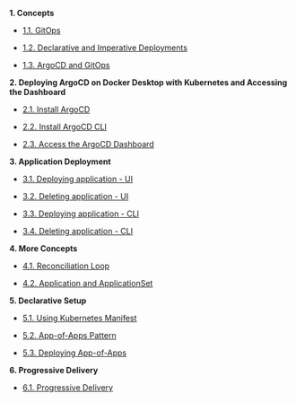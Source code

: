
**1. Concepts**

- [1.1. GitOps](1.%20Concepts/1.1.%20GitOps.md)

- [1.2. Declarative and Imperative Deployments](1.%20Concepts/1.2.%20Declarative%20and%20Imperative%20Deployments.md)

- [1.3. ArgoCD and GitOps](1.%20Concepts/1.3.%20ArgoCD%20and%20GitOps.md)

**2. Deploying ArgoCD on Docker Desktop with Kubernetes and Accessing the Dashboard**

- [2.1. Install ArgoCD](2.%20Deploying%20ArgoCD/2.1.%20Install%20ArgoCD.md)

- [2.2. Install ArgoCD CLI](2.%20Deploying%20ArgoCD/2.2.%20Install%20ArgoCD%20CLI.md)

- [2.3. Access the ArgoCD Dashboard](2.%20Deploying%20ArgoCD/2.3.%20Access%20the%20ArgoCD%20Dashboard.md)

**3. Application Deployment**

- [3.1. Deploying application - UI](3.%20Application%20Deployment/3.1.%20Deploying%20application%20-%20UI.md)

- [3.2. Deleting application - UI](3.%20Application%20Deployment/3.2.%20Deleting%20application%20-%20UI.md)

- [3.3. Deploying application - CLI](3.%20Application%20Deployment/3.3.%20Deploying%20application%20-%20CLI.md)

- [3.4. Deleting application - CLI](3.%20Application%20Deployment/3.4.%20Deleting%20application%20-%20CLI.md)

**4. More Concepts**

- [4.1. Reconciliation Loop](4.%20More%20Concepts/4.1.%20Reconciliation%20Loop.md)

- [4.2. Application and ApplicationSet](4.%20More%20Concepts/4.2.%20Application%20and%20ApplicationSet.md)

**5. Declarative Setup**

- [5.1. Using Kubernetes Manifest](./5.%20Declarative%20Setup/5.1.%20Using%20Kubernetes%20Manifest.md)

- [5.2. App-of-Apps Pattern](./5.%20Declarative%20Setup/5.2.%20App-of-Apps%20Pattern.md)

- [5.3. Deploying App-of-Apps](./5.%20Declarative%20Setup/5.3.%20Deploying%20App-of-Apps.md)

**6. Progressive Delivery**

- [6.1. Progressive Delivery](./6.%20Progressive%20Delivery/6.1%20Progressive%20Delivery.md)